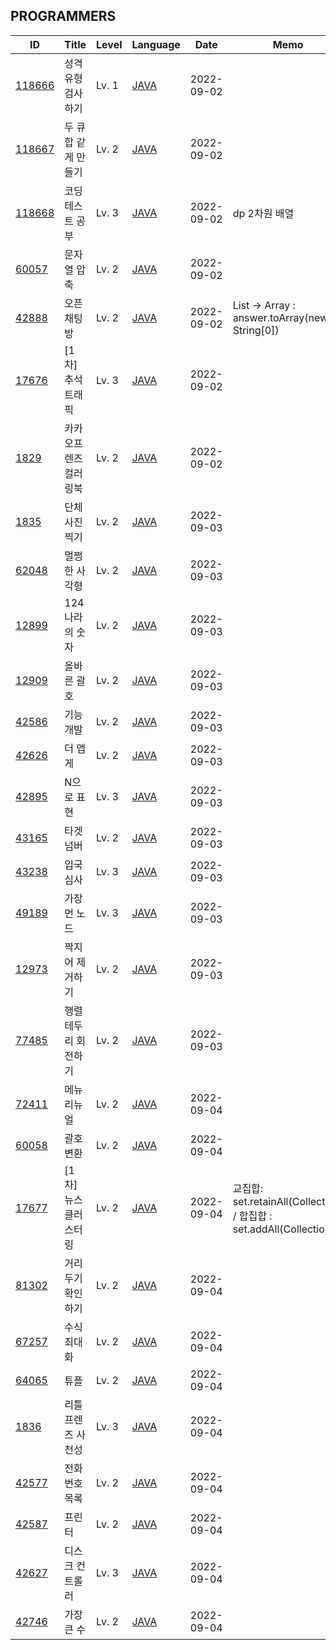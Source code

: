 <body>
 <div id="programmers">
  <h2>PROGRAMMERS</h2>
  <table>
   <thead>
    <tr>
     <th>ID</th>
     <th>Title</th>
     <th>Level</th>
     <th>Language</th>
     <th>Date</th>
     <th>Memo</th>
    </tr>
   </thead>
   <tbody>
    <tr>
     <td id="id"><a href="https://school.programmers.co.kr/learn/courses/30/lessons/118666">118666</a></td>
     <td id="title">성격 유형 검사하기</td>
     <td id="level">Lv. 1</td>
     <td id="lang"><a href="src/main/java/problem/programmers/P_118666.java">JAVA</a></td>
     <td id="date" value="2022-09-02T09:34:45.707408">2022-09-02</td>
     <td id="memo"></td>
    </tr>
    <tr>
     <td id="id"><a href="https://school.programmers.co.kr/learn/courses/30/lessons/118667">118667</a></td>
     <td id="title">두 큐 합 같게 만들기</td>
     <td id="level">Lv. 2</td>
     <td id="lang"><a href="src/main/java/problem/programmers/P_118667.java">JAVA</a></td>
     <td id="date" value="2022-09-02T10:29:30.104947">2022-09-02</td>
     <td id="memo"></td>
    </tr>
    <tr>
     <td id="id"><a href="https://school.programmers.co.kr/learn/courses/30/lessons/118668">118668</a></td>
     <td id="title">코딩 테스트 공부</td>
     <td id="level">Lv. 3</td>
     <td id="lang"><a href="src/main/java/problem/programmers/P_118668.java">JAVA</a></td>
     <td id="date" value="2022-09-02T11:21:55.279793">2022-09-02</td>
     <td id="memo">dp 2차원 배열</td>
    </tr>
    <tr>
     <td id="id"><a href="https://school.programmers.co.kr/learn/courses/30/lessons/60057">60057</a></td>
     <td id="title">문자열 압축</td>
     <td id="level">Lv. 2</td>
     <td id="lang"><a href="src/main/java/problem/programmers/P_60057.java">JAVA</a></td>
     <td id="date" value="2022-09-02T15:32:59.235161">2022-09-02</td>
     <td id="memo"></td>
    </tr>
    <tr>
     <td id="id"><a href="https://school.programmers.co.kr/learn/courses/30/lessons/42888">42888</a></td>
     <td id="title">오픈채팅방</td>
     <td id="level">Lv. 2</td>
     <td id="lang"><a href="src/main/java/problem/programmers/P_42888.java">JAVA</a></td>
     <td id="date" value="2022-09-02T15:50:08.237117">2022-09-02</td>
     <td id="memo">List -&gt; Array : answer.toArray(new String[0])</td>
    </tr>
    <tr>
     <td id="id"><a href="https://school.programmers.co.kr/learn/courses/30/lessons/17676">17676</a></td>
     <td id="title">[1차] 추석 트래픽</td>
     <td id="level">Lv. 3</td>
     <td id="lang"><a href="src/main/java/problem/programmers/P_17676.java">JAVA</a></td>
     <td id="date" value="2022-09-02T16:33:13.931085">2022-09-02</td>
     <td id="memo"></td>
    </tr>
    <tr>
     <td id="id"><a href="https://school.programmers.co.kr/learn/courses/30/lessons/1829">1829</a></td>
     <td id="title">카카오프렌즈 컬러링북</td>
     <td id="level">Lv. 2</td>
     <td id="lang"><a href="src/main/java/problem/programmers/P_1829.java">JAVA</a></td>
     <td id="date" value="2022-09-02T17:20:39.824584">2022-09-02</td>
     <td id="memo"></td>
    </tr>
    <tr>
     <td id="id"><a href="https://school.programmers.co.kr/learn/courses/30/lessons/1835">1835</a></td>
     <td id="title">단체사진 찍기</td>
     <td id="level">Lv. 2</td>
     <td id="lang"><a href="src/main/java/problem/programmers/P_1835.java">JAVA</a></td>
     <td id="date" value="2022-09-03T15:28:05.826357">2022-09-03</td>
     <td id="memo"></td>
    </tr>
    <tr>
     <td id="id"><a href="https://school.programmers.co.kr/learn/courses/30/lessons/62048">62048</a></td>
     <td id="title">멀쩡한 사각형</td>
     <td id="level">Lv. 2</td>
     <td id="lang"><a href="src/main/java/problem/programmers/P_62048.java">JAVA</a></td>
     <td id="date" value="2022-09-03T15:47:52.736047">2022-09-03</td>
     <td id="memo"></td>
    </tr>
    <tr>
     <td id="id"><a href="https://school.programmers.co.kr/learn/courses/30/lessons/12899">12899</a></td>
     <td id="title">124 나라의 숫자</td>
     <td id="level">Lv. 2</td>
     <td id="lang"><a href="src/main/java/problem/programmers/P_12899.java">JAVA</a></td>
     <td id="date" value="2022-09-03T16:48:28.816587">2022-09-03</td>
     <td id="memo"></td>
    </tr>
    <tr>
     <td id="id"><a href="https://school.programmers.co.kr/learn/courses/30/lessons/12909">12909</a></td>
     <td id="title">올바른 괄호</td>
     <td id="level">Lv. 2</td>
     <td id="lang"><a href="src/main/java/problem/programmers/P_12909.java">JAVA</a></td>
     <td id="date" value="2022-09-03T16:56:44.983560">2022-09-03</td>
     <td id="memo"></td>
    </tr>
    <tr>
     <td id="id"><a href="https://school.programmers.co.kr/learn/courses/30/lessons/42586">42586</a></td>
     <td id="title">기능개발</td>
     <td id="level">Lv. 2</td>
     <td id="lang"><a href="src/main/java/problem/programmers/P_42586.java">JAVA</a></td>
     <td id="date" value="2022-09-03T17:12:13.598269">2022-09-03</td>
     <td id="memo"></td>
    </tr>
    <tr>
     <td id="id"><a href="https://school.programmers.co.kr/learn/courses/30/lessons/42626">42626</a></td>
     <td id="title">더 맵게</td>
     <td id="level">Lv. 2</td>
     <td id="lang"><a href="src/main/java/problem/programmers/P_42626.java">JAVA</a></td>
     <td id="date" value="2022-09-03T17:22:39.918538">2022-09-03</td>
     <td id="memo"></td>
    </tr>
    <tr>
     <td id="id"><a href="https://school.programmers.co.kr/learn/courses/30/lessons/42895">42895</a></td>
     <td id="title">N으로 표현</td>
     <td id="level">Lv. 3</td>
     <td id="lang"><a href="src/main/java/problem/programmers/P_42895.java">JAVA</a></td>
     <td id="date" value="2022-09-03T17:54:30.471600">2022-09-03</td>
     <td id="memo"></td>
    </tr>
    <tr>
     <td id="id"><a href="https://school.programmers.co.kr/learn/courses/30/lessons/43165">43165</a></td>
     <td id="title">타겟 넘버</td>
     <td id="level">Lv. 2</td>
     <td id="lang"><a href="src/main/java/problem/programmers/P_43165.java">JAVA</a></td>
     <td id="date" value="2022-09-03T18:03:52.294629">2022-09-03</td>
     <td id="memo"></td>
    </tr>
    <tr>
     <td id="id"><a href="https://school.programmers.co.kr/learn/courses/30/lessons/43238">43238</a></td>
     <td id="title">입국심사</td>
     <td id="level">Lv. 3</td>
     <td id="lang"><a href="src/main/java/problem/programmers/P_43238.java">JAVA</a></td>
     <td id="date" value="2022-09-03T19:10:41.177398">2022-09-03</td>
     <td id="memo"></td>
    </tr>
    <tr>
     <td id="id"><a href="https://school.programmers.co.kr/learn/courses/30/lessons/49189">49189</a></td>
     <td id="title">가장 먼 노드</td>
     <td id="level">Lv. 3</td>
     <td id="lang"><a href="src/main/java/problem/programmers/P_49189.java">JAVA</a></td>
     <td id="date" value="2022-09-03T19:30:00.485384">2022-09-03</td>
     <td id="memo"></td>
    </tr>
    <tr>
     <td id="id"><a href="https://school.programmers.co.kr/learn/courses/30/lessons/12973">12973</a></td>
     <td id="title">짝지어 제거하기</td>
     <td id="level">Lv. 2</td>
     <td id="lang"><a href="src/main/java/problem/programmers/P_12973.java">JAVA</a></td>
     <td id="date" value="2022-09-03T20:07:23.398286">2022-09-03</td>
     <td id="memo"></td>
    </tr>
    <tr>
     <td id="id"><a href="https://school.programmers.co.kr/learn/courses/30/lessons/77485">77485</a></td>
     <td id="title">행렬 테두리 회전하기</td>
     <td id="level">Lv. 2</td>
     <td id="lang"><a href="src/main/java/problem/programmers/P_77485.java">JAVA</a></td>
     <td id="date" value="2022-09-03T20:46:46.132367">2022-09-03</td>
     <td id="memo"></td>
    </tr>
    <tr>
     <td id="id"><a href="https://school.programmers.co.kr/learn/courses/30/lessons/72411">72411</a></td>
     <td id="title">메뉴 리뉴얼</td>
     <td id="level">Lv. 2</td>
     <td id="lang"><a href="src/main/java/problem/programmers/P_72411.java">JAVA</a></td>
     <td id="date" value="2022-09-04T00:32:54.698069">2022-09-04</td>
     <td id="memo"></td>
    </tr>
    <tr>
     <td id="id"><a href="https://school.programmers.co.kr/learn/courses/30/lessons/60058">60058</a></td>
     <td id="title">괄호 변환</td>
     <td id="level">Lv. 2</td>
     <td id="lang"><a href="src/main/java/problem/programmers/P_60058.java">JAVA</a></td>
     <td id="date" value="2022-09-04T01:26:49.586633">2022-09-04</td>
     <td id="memo"></td>
    </tr>
    <tr>
     <td id="id"><a href="https://school.programmers.co.kr/learn/courses/30/lessons/17677">17677</a></td>
     <td id="title">[1차] 뉴스 클러스터링</td>
     <td id="level">Lv. 2</td>
     <td id="lang"><a href="src/main/java/problem/programmers/P_17677.java">JAVA</a></td>
     <td id="date" value="2022-09-04T14:00:31.666603">2022-09-04</td>
     <td id="memo">교집합: set.retainAll(Collection) / 합집합 : set.addAll(Collection)</td>
    </tr>
    <tr>
     <td id="id"><a href="https://school.programmers.co.kr/learn/courses/30/lessons/81302">81302</a></td>
     <td id="title">거리두기 확인하기</td>
     <td id="level">Lv. 2</td>
     <td id="lang"><a href="src/main/java/problem/programmers/P_81302.java">JAVA</a></td>
     <td id="date" value="2022-09-04T14:35:10.578994">2022-09-04</td>
     <td id="memo"></td>
    </tr>
    <tr>
     <td id="id"><a href="https://school.programmers.co.kr/learn/courses/30/lessons/67257">67257</a></td>
     <td id="title">수식 최대화</td>
     <td id="level">Lv. 2</td>
     <td id="lang"><a href="src/main/java/problem/programmers/P_67257.java">JAVA</a></td>
     <td id="date" value="2022-09-04T15:06:14.007010">2022-09-04</td>
     <td id="memo"></td>
    </tr>
    <tr>
     <td id="id"><a href="https://school.programmers.co.kr/learn/courses/30/lessons/64065">64065</a></td>
     <td id="title">튜플</td>
     <td id="level">Lv. 2</td>
     <td id="lang"><a href="src/main/java/problem/programmers/P_64065.java">JAVA</a></td>
     <td id="date" value="2022-09-04T15:35:38.636747">2022-09-04</td>
     <td id="memo"></td>
    </tr>
    <tr>
     <td id="id"><a href="https://school.programmers.co.kr/learn/courses/30/lessons/1836">1836</a></td>
     <td id="title">리틀 프렌즈 사천성</td>
     <td id="level">Lv. 3</td>
     <td id="lang"><a href="src/main/java/problem/programmers/P_1836.java">JAVA</a></td>
     <td id="date" value="2022-09-04T17:58:00.005236">2022-09-04</td>
     <td id="memo"></td>
    </tr>
    <tr>
     <td id="id"><a href="https://school.programmers.co.kr/learn/courses/30/lessons/42577">42577</a></td>
     <td id="title">전화번호 목록</td>
     <td id="level">Lv. 2</td>
     <td id="lang"><a href="src/main/java/problem/programmers/P_42577.java">JAVA</a></td>
     <td id="date" value="2022-09-04T18:58:18.596752">2022-09-04</td>
     <td id="memo"></td>
    </tr>
    <tr>
     <td id="id"><a href="https://school.programmers.co.kr/learn/courses/30/lessons/42587">42587</a></td>
     <td id="title">프린터</td>
     <td id="level">Lv. 2</td>
     <td id="lang"><a href="src/main/java/problem/programmers/P_42587.java">JAVA</a></td>
     <td id="date" value="2022-09-04T19:27:20.750477">2022-09-04</td>
     <td id="memo"></td>
    </tr>
    <tr>
     <td id="id"><a href="https://school.programmers.co.kr/learn/courses/30/lessons/42627">42627</a></td>
     <td id="title">디스크 컨트롤러</td>
     <td id="level">Lv. 3</td>
     <td id="lang"><a href="src/main/java/problem/programmers/P_42627.java">JAVA</a></td>
     <td id="date" value="2022-09-04T20:38:35.161802">2022-09-04</td>
     <td id="memo"></td>
    </tr>
    <tr>
     <td id="id"><a href="https://school.programmers.co.kr/learn/courses/30/lessons/42746">42746</a></td>
     <td id="title">가장 큰 수</td>
     <td id="level">Lv. 2</td>
     <td id="lang"><a href="src/main/java/problem/programmers/P_42746.java">JAVA</a></td>
     <td id="date" value="2022-09-04T20:49:26.366789">2022-09-04</td>
     <td id="memo"></td>
    </tr>
   </tbody>
  </table>
 </div>
</body>